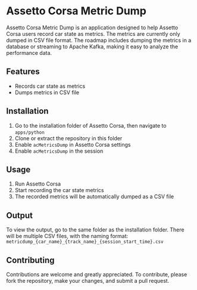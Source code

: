 # Assetto Corsa Metric Dump

Assetto Corsa Metric Dump is an application designed to help Assetto Corsa users record car state as metrics. The metrics are currently only dumped in CSV file format. The roadmap includes dumping the metrics in a database or streaming to Apache Kafka, making it easy to analyze the performance data.

## Features

- Records car state as metrics
- Dumps metrics in CSV file

## Installation

1. Go to the installation folder of Assetto Corsa, then navigate to `apps/python`
2. Clone or extract the repository in this folder
3. Enable `acMetricsDump` in Assetto Corsa settings
4. Enable `acMetricsDump` in the session

## Usage

1. Run Assetto Corsa
2. Start recording the car state metrics
3. The recorded metrics will be automatically dumped as a CSV file

## Output

To view the output, go to the same folder as the installation folder. There will be multiple CSV files, with the naming format: `metricdump_{car_name}_{track_name}_{session_start_time}.csv`

## Contributing

Contributions are welcome and greatly appreciated. To contribute, please fork the repository, make your changes, and submit a pull request.
